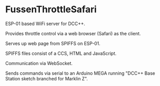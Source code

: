 # FussenThrottleSafari

ESP-01 based WiFi server for DCC++.

Provides throttle control via a web browser (Safari) as the client.

Serves up web page from SPIFFS on ESP-01.

SPIFFS files consist of a CCS, HTML and JavaScript.

Communication via WebSocket.

Sends commands via serial to an Arduino MEGA running "DCC++ Base Station sketch branched for Marklin Z".

